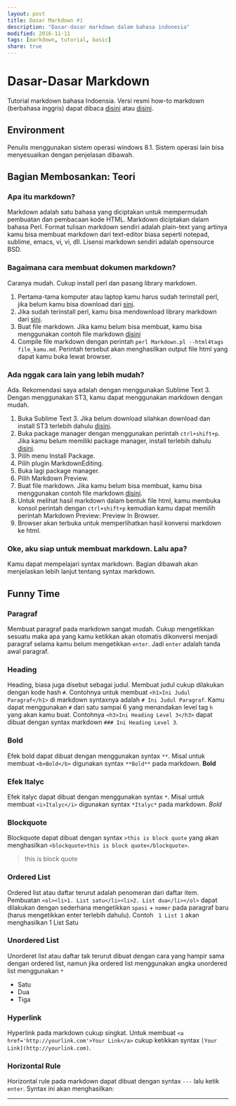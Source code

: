 ```yaml
---
layout: post
title: Dasar Markdown #1
description: "Dasar-dasar markdown dalam bahasa indonesia"
modified: 2016-11-11
tags: [markdown, tutorial, basic]
share: true
---
```


# Dasar-Dasar Markdown
Tutorial markdown bahasa Indoensia. Versi resmi how-to markdown (berbahasa inggris) dapat dibaca [disini](http://daringfireball.net/projects/markdown/ "Daringfireball Markdown") atau [disini](https://github.com/adam-p/markdown-here/wiki/Markdown-Cheatsheet "Cheatsheet").

## Environment
Penulis menggunakan sistem operasi windows 8.1. Sistem operasi lain bisa menyesuaikan dengan penjelasan dibawah.

## Bagian Membosankan: Teori
### Apa itu markdown?
Markdown adalah satu bahasa yang diciptakan untuk mempermudah pembuatan dan pembacaan kode HTML. Markdown diciptakan dalam bahasa Perl. Format tulisan markdown sendiri adalah plain-text yang artinya kamu bisa membuat markdown dari text-editor biasa seperti notepad, sublime, emacs, vi, vi, dll. Lisensi markdown sendiri adalah opensource BSD.

### Bagaimana cara membuat dokumen markdown?
Caranya mudah. Cukup install perl dan pasang library markdown.
 1. Pertama-tama komputer atau laptop kamu harus sudah terinstall perl, jika belum kamu bisa download dari [sini](http://strawberryperl.com/).
 2. Jika sudah terinstall perl, kamu bisa mendownload library markdown dari [sini](http://daringfireball.net/projects/downloads/Markdown_1.0.1.zip).
 3. Buat file markdown. Jika kamu belum bisa membuat, kamu bisa menggunakan contoh file markdown [disini](Simple.md)
 4. Compile file markdown dengan perintah `perl Markdown.pl --html4tags file_kamu.md`. Perintah tersebut akan menghasilkan output file html yang dapat kamu buka lewat browser.

### Ada nggak cara lain yang lebih mudah?
Ada. Rekomendasi saya adalah dengan menggunakan Sublime Text 3. Dengan menggunakan ST3, kamu dapat menggunakan markdown dengan mudah.
 1. Buka Sublime Text 3. Jika belum download silahkan download dan install ST3 terlebih dahulu [disini](http://www.sublimetext.com/3).
 2. Buka package manager dengan menggunakan perintah `ctrl+shift+p`. Jika kamu belum memiliki package manager, install terlebih dahulu [disini](https://packagecontrol.io/installation).
 3. Pilih menu Install Package.
 4. Pilih plugin MarkdownEditing.
 5. Buka lagi package manager.
 6. Pilih Markdown Preview.
 7. Buat file markdown. Jika kamu belum bisa membuat, kamu bisa menggunakan contoh file markdown [disini]().
 8. Untuk melihat hasil markdown dalam bentuk file html, kamu membuka konsol perintah dengan `ctrl+shift+p` kemudian kamu dapat memilih perintah Markdown Preview: Preview In Browser.
 9. Browser akan terbuka untuk memperlihatkan hasil konversi markdown ke html.

### Oke, aku siap untuk membuat markdown. Lalu apa?
Kamu dapat mempelajari syntax markdown. Bagian dibawah akan menjelaskan lebih lanjut tentang syntax markdown.

## Funny Time
### Paragraf
Membuat paragraf pada markdown sangat mudah. Cukup mengetikkan sesuatu maka apa yang kamu ketikkan akan otomatis dikonversi menjadi paragraf selama kamu belum mengetikkan `enter`. Jadi `enter` adalah tanda awal paragraf.
### Heading
Heading, biasa juga disebut sebagai judul. Membuat judul cukup dilakukan dengan kode hash `#`. Contohnya untuk membuat `<h1>Ini Judul Paragraf</h1>` di markdown syntaxnya adalah `# Ini Judul Paragraf`. Kamu dapat menggunakan `#` dari satu sampai 6 yang menandakan level tag `h` yang akan kamu buat. Contohnya `<h3>Ini Heading Level 3</h3>` dapat dibuat dengan syntax markdown `### Ini Heading Level 3`.
### Bold
Efek bold dapat dibuat dengan menggunakan syntax `**`. Misal untuk membuat `<b>Bold</b>` digunakan syntax `**Bold**` pada markdown.
**Bold**
### Efek Italyc
Efek italyc dapat dibuat dengan menggunakan syntax `*`. Misal untuk membuat `<i>Italyc</i>` digunakan syntax `*Italyc*` pada markdown.
*Bold*
### Blockquote
Blockquote dapat dibuat dengan syntax `>this is block quote` yang akan menghasilkan `<blockquote>this is block quote</blockquote>`.
>this is block quote
### Ordered List
Ordered list atau daftar terurut adalah penomeran dari daftar item. Pembuatan `<ol><li>1. List satu</li><li>2. List dua</li></ol>` dapat dilakukan dengan sederhana mengetikkan `spasi` + `nomer` pada paragraf baru (harus mengetikkan enter terlebih dahulu). Contoh ` 1 List 1` akan menghasilkan
 1 List Satu
### Unordered List
Unorderet list atau daftar tak terurut dibuat dengan cara yang hampir sama dengan ordered list, namun jika ordered list menggunakan angka unordered list menggunakan `*`
 * Satu
 * Dua
 * Tiga
### Hyperlink
Hyperlink pada markdown cukup singkat. Untuk membuat `<a href='http://yourlink.com'>Your Link</a>` cukup ketikkan syntax `[Your Link](http://yourlink.com)`.
### Horizontal Rule
Horizontal rule pada markdown dapat dibuat dengan syntax `---` lalu ketik `enter`. Syntax ini akan menghasilkan:

---